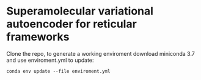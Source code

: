 # Superamolecular variational autoencoder for reticular frameworks

Clone the repo, to generate a working enviroment download miniconda 3.7 and use enviroment.yml to update:
```
conda env update --file enviroment.yml
```

